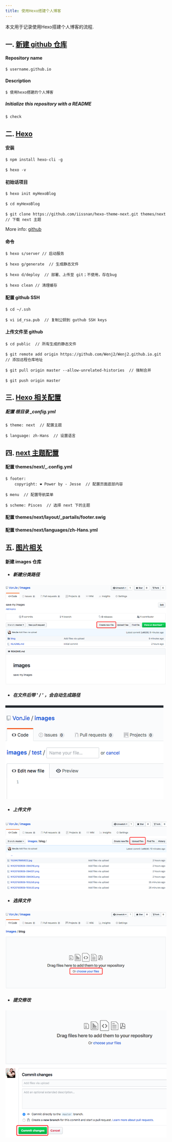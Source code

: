 ```yaml
---
title: 使用Hexo搭建个人博客
---
```

本文用于记录使用Hexo搭建个人博客的流程.

## 一. [新建 github 仓库](https://github.com/Wenj2)

#### Repository name

```
$ username.github.io
```

#### Description

``` 
$ 使用hexo搭建的个人博客
```

##### Initialize this repository with a README

```
$ check
```

## 二. [Hexo](https://hexo.io/zh-cn/)

#### 安装
```
$ npm install hexo-cli -g

$ hexo -v
```

#### 初始话项目
```
$ hexo init myHexoBlog

$ cd myHexoBlog

$ git clone https://github.com/iissnan/hexo-theme-next.git themes/next // 下载 next 主题
```
More info: [github](https://github.com/hexojs/hexo)

#### 命令
```
$ hexo s/server // 启动服务

$ hexo g/generate  // 生成静态文件

$ hexo d/deploy  // 部署、上传至 git；不使用，存在bug

$ hexo clean // 清理缓存
```

#### 配置 github SSH
```
$ cd ~/.ssh

$ vi id_rsa.pub  // 复制公钥到 guthub SSH keys
```

#### 上传文件至 github
```
$ cd public  // 所有生成的静态文件

$ git remote add origin https://github.com/Wenj2/Wenj2.github.io.git  // 添加远程仓库地址

$ git pull origin master --allow-unrelated-histories  // 强制合并

$ git push origin master
```

## 三. [Hexo 相关配置](https://hexo.io/zh-cn/docs/)

##### 配置 根目录 _config.yml
```
$ theme: next  // 配置主题

$ language: zh-Hans  // 设置语言
```

## 四. [next 主题配置](http://theme-next.iissnan.com/getting-started.html)

#### 配置 themes/next/_.config.yml
```
$ footer: 
    copyright: ❤ Power by - Jesse  // 配置页面底部内容
  
$ menu  // 配置导航菜单

$ scheme: Pisces  // 选择 next 下的主题
```

#### 配置 themes/next/layout/_partails/footer.swig

#### 配置 themes/next/languages/zh-Hans.yml

## 五. [图片相关](https://github.com/VonJie/images.git)

#### 新建 images 仓库
- ##### 新建分类路径
![image](https://raw.githubusercontent.com/VonJie/images/master/blog/WX20180608-112836.png)
- ##### 在文件后带 ' / ' ，会自动生成路径 
![image](https://raw.githubusercontent.com/VonJie/images/master/blog/WX20180608-112928.png)
- ##### 上传文件
![image](https://raw.githubusercontent.com/VonJie/images/master/blog/WX20180608-112952.png)
- ##### 选择文件
![image](https://raw.githubusercontent.com/VonJie/images/master/blog/WX20180608-113019.png)
- ##### 提交修改
![image](https://raw.githubusercontent.com/VonJie/images/master/blog/WX20180608-113042.png)